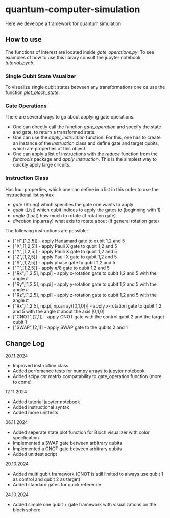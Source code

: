 # quantum-computer-simulation

Here we develope a framework for quantum simulation


## How to use
The functions of interest are located inside _gate_operations.py_. To see examples of how to use this library consult the jupyter notebook _tutorial.ipynb_. 

### Single Qubit State Vsualizer
To visualize single qubit states between any transformations one ca use the function _plot_bloch_state_.

### Gate Operations
There are several ways to go about applying gate operations. 
- One can directly call the function _gate_operation_ and specify the state and gate, to return a transformed state.
- One can use the _apply_instruction_ function. For this, one has to create an instance of the _instruction_ class and define gate and target qubits, which are properties of this object.
- One can apply a list of instructions with the _reduce_ function from the _functools_ package and _apply_instruction_. This is the simplest way to quickly apply large circuits. 

### Instruction Class
Has four properties, which one can define in a list in this order to use the instructional list syntax
 - _gate_ (String) which specifies the gate one wants to apply
 - _qubit_ (List) which qubit indices to apply the gates to (beginning with 1)
 - _angle_ (float) how much to rotate (if rotation gate)
 - _direction_ (np.array) what axis to rotate about (if general rotation gate)

The following instructions are possible:
- ["H",[1,2,5]] - apply Hadamard gate to qubit 1,2 and 5
- ["X",[1,2,5]] - apply Pauli X gate to qubit 1,2 and 5
- ["Y",[1,2,5]] - apply Pauli X gate to qubit 1,2 and 5
- ["Z",[1,2,5]] - apply Pauli X gate to qubit 1,2 and 5
- ["S",[1,2,5]] - apply phase gate to qubit 1,2 and 5
- ["T",[1,2,5]] - apply $\pi/8$ gate to qubit 1,2 and 5
- ["Rx",[1,2,5], np.pi] - apply x-rotation gate to qubit 1,2 and 5 with the angle $\pi$
- ["Ry",[1,2,5], np.pi] - apply y-rotation gate to qubit 1,2 and 5 with the angle $\pi$
- ["Rz",[1,2,5], np.pi] - apply z-rotation gate to qubit 1,2 and 5 with the angle $\pi$
- ["Rx",[1,2,5], np.pi, np.array([0,1,0])] - apply x-rotation gate to qubit 1,2 and 5 with the angle $\pi$ about the axis [0,1,0]
- ["CNOT",[2,1]] - apply CNOT gate with the control qubit 2 and the target qubit 1
- ["SWAP",[2,1]] - apply SWAP gate to the qubits 2 and 1

## Change Log
20.11.2024
+ Improved instruction class
+ Added perfomance tests for numpy arrays to jupyter notebook
+ Added scipy csr matrix compatability to gate_operation function (more to come)

12.11.2024
+ Added tutorial jupyter notebook
+ Added instructional syntax
+ Added more unittests

06.11.2024
+ Added seperate state plot function for Bloch visualizer with color specfication
+ Implemented a SWAP gate between arbitrary qubits
+ Implemented a CNOT gate between arbitrary qubits
+ Added unittest script

29.10.2024
+ Added multi qubit framework (CNOT is still limited to always use qubit 1 as control and qubit 2 as target)
+ Added standard gates for quick reference

24.10.2024
+ Added simple one qubit + gate framework with visualizations on the bloch sphere
